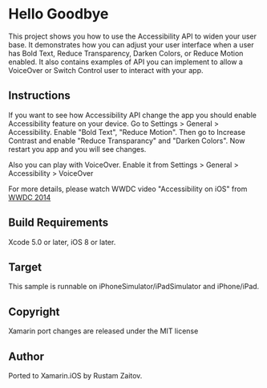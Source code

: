 Hello Goodbye
==============
This project shows you how to use the Accessibility API to widen your user base.
It demonstrates how you can adjust your user interface when a user has Bold Text, Reduce Transparency, Darken Colors, or Reduce Motion enabled.
It also contains examples of API you can implement to allow a VoiceOver or Switch Control user to interact with your app.

Instructions
------------

If you want to see how Accessibility API change the app you should enable Accessibility feature on your device.
Go to Settings > General > Accessibility. Enable "Bold Text", "Reduce Motion". Then go to Increase Contrast and enable "Reduce Transparancy" and "Darken Colors". Now restart you app and you will see changes.

Also you can play with VoiceOver. Enable it from Settings > General > Accessibility > VoiceOver

For more details, please watch WWDC video "Accessibility on iOS" from [WWDC 2014](:https://developer.apple.com/videos/wwdc/2014/)

Build Requirements
------------------

Xcode 5.0 or later, iOS 8 or later.

Target
------

This sample is runnable on iPhoneSimulator/iPadSimulator and iPhone/iPad.

Copyright
---------

Xamarin port changes are released under the MIT license

Author
------

Ported to Xamarin.iOS by Rustam Zaitov.
